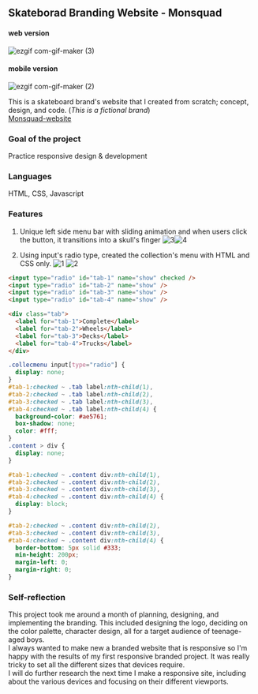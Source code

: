 ## Skateborad Branding Website - Monsquad

#### web version

![ezgif com-gif-maker (3)](https://user-images.githubusercontent.com/94214512/190925200-f849410e-1c37-44a3-a0ad-e4fa60171d97.gif)

#### mobile version

![ezgif com-gif-maker (2)](https://user-images.githubusercontent.com/94214512/190925068-7e821f3a-6a15-4065-b31d-6b8eedab929a.gif)

This is a skateboard brand's website that I created from scratch; concept, design, and code.
(_This is a fictional brand_) <br>[Monsquad-website](https://dashing-sawine-e8332f.netlify.app/)

### Goal of the project

Practice responsive design & development

### Languages

HTML, CSS, Javascript

### Features

1. Unique left side menu bar with sliding animation and when users click the button, it transitions into a skull's finger ![3](https://user-images.githubusercontent.com/94214512/190931693-0c6a6a4c-8109-451e-85c1-0b07767e7bc4.png)![4](https://user-images.githubusercontent.com/94214512/190931690-5ecb5469-0bf9-47bb-9b21-0b9e668a87b0.png)

2. Using input's radio type, created the collection's menu with HTML and CSS only.
   ![1](https://user-images.githubusercontent.com/94214512/190931494-8b37e46b-3191-44e9-ae98-12fd7561b9d3.png)
   ![2](https://user-images.githubusercontent.com/94214512/190931496-70ac1e60-dca5-4d5c-aa70-f076e60da59d.png)

```html
<input type="radio" id="tab-1" name="show" checked />
<input type="radio" id="tab-2" name="show" />
<input type="radio" id="tab-3" name="show" />
<input type="radio" id="tab-4" name="show" />

<div class="tab">
  <label for="tab-1">Complete</label>
  <label for="tab-2">Wheels</label>
  <label for="tab-3">Decks</label>
  <label for="tab-4">Trucks</label>
</div>
```

```css
.collecmenu input[type="radio"] {
  display: none;
}
#tab-1:checked ~ .tab label:nth-child(1),
#tab-2:checked ~ .tab label:nth-child(2),
#tab-3:checked ~ .tab label:nth-child(3),
#tab-4:checked ~ .tab label:nth-child(4) {
  background-color: #ae5761;
  box-shadow: none;
  color: #fff;
}
.content > div {
  display: none;
}

#tab-1:checked ~ .content div:nth-child(1),
#tab-2:checked ~ .content div:nth-child(2),
#tab-3:checked ~ .content div:nth-child(3),
#tab-4:checked ~ .content div:nth-child(4) {
  display: block;
}

#tab-2:checked ~ .content div:nth-child(2),
#tab-3:checked ~ .content div:nth-child(3),
#tab-4:checked ~ .content div:nth-child(4) {
  border-bottom: 5px solid #333;
  min-height: 200px;
  margin-left: 0;
  margin-right: 0;
}
```

### Self-reflection

This project took me around a month of planning, designing, and implementing the branding. This included designing the logo, deciding on the color palette, character design, all for a target audience of teenage-aged boys.<br>
I always wanted to make new a branded website that is responsive so I'm happy with the results of my first responsive branded project. It was really tricky to set all the different sizes that devices require. <br> I will do further research the next time I make a responsive site, including about the various devices and focusing on their different viewports.
